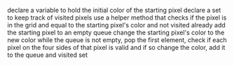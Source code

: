 declare a variable to hold the initial color of the starting pixel
declare a set to keep track of visited pixels
use a helper method that checks if the pixel is in the grid and equal to the starting pixel's color and not visited already
add the starting pixel to an empty queue
change the starting pixel's color to the new color
while the queue is not empty, pop the first element, check if each pixel on the four sides of that pixel is valid and if so change the color, add it to the queue and visited set